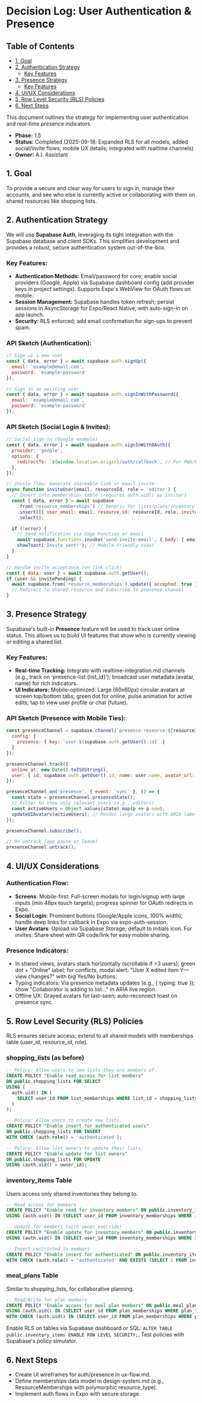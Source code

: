 # Decision Log: User Authentication & Presence

## Table of Contents
- [1. Goal](#1-goal)
- [2. Authentication Strategy](#2-authentication-strategy)
  - [Key Features](#key-features)
- [3. Presence Strategy](#3-presence-strategy)
  - [Key Features](#key-features-1)
- [4. UI/UX Considerations](#4-uiux-considerations)
- [5. Row Level Security (RLS) Policies](#5-row-level-security-rls-policies)
- [6. Next Steps](#6-next-steps)

This document outlines the strategy for implementing user authentication and real-time presence indicators.

*   **Phase:** 1.5
*   **Status:** Completed (2025-09-18: Expanded RLS for all models, added social/invite flows, mobile UX details; integrated with realtime channels)
*   **Owner:** A.I. Assistant

## 1. Goal

To provide a secure and clear way for users to sign in, manage their accounts, and see who else is currently active or collaborating with them on shared resources like shopping lists.

## 2. Authentication Strategy

We will use **Supabase Auth**, leveraging its tight integration with the Supabase database and client SDKs. This simplifies development and provides a robust, secure authentication system out-of-the-box.

### Key Features:
*   **Authentication Methods:** Email/password for core; enable social providers (Google, Apple) via Supabase dashboard config (add provider keys in project settings). Supports Expo's WebView for OAuth flows on mobile.
*   **Session Management:** Supabase handles token refresh; persist sessions in AsyncStorage for Expo/React Native, with auto-sign-in on app launch.
*   **Security:** RLS enforced; add email confirmation for sign-ups to prevent spam.

### API Sketch (Authentication):

```javascript
// Sign up a new user
const { data, error } = await supabase.auth.signUp({
  email: 'example@email.com',
  password: 'example-password'
});

// Sign in an existing user
const { data, error } = await supabase.auth.signInWithPassword({
  email: 'example@email.com',
  password: 'example-password'
});
```

### API Sketch (Social Login & Invites):
```javascript
// Social sign-in (Google example)
const { data, error } = await supabase.auth.signInWithOAuth({
  provider: 'google',
  options: {
    redirectTo: `${window.location.origin}/auth/callback`, // For PWA/Expo
  },
});

// Invite flow: Generate shareable link or email invite
async function inviteUser(email, resourceId, role = 'editor') {
  // Insert into memberships table (requires auth.uid() as inviter)
  const { data, error } = await supabase
    .from('resource_memberships') // Generic for lists/plans/inventory
    .insert([{ user_email: email, resource_id: resourceId, role, invited_by: supabase.auth.getUser().id }])
    .select();

  if (!error) {
    // Send notification via Edge Function or email
    await supabase.functions.invoke('send-invite-email', { body: { email, resourceId, inviter: supabase.auth.getUser().user.email } });
    showToast('Invite sent!'); // Mobile-friendly toast
  }
}

// Handle invite acceptance (on link click)
const { data: user } = await supabase.auth.getUser();
if (user && invitePending) {
  await supabase.from('resource_memberships').update({ accepted: true }).eq('user_id', user.id).eq('resource_id', resourceId);
  // Redirect to shared resource and subscribe to presence channel
}
```

## 3. Presence Strategy

Supabase's built-in **Presence** feature will be used to track user online status. This allows us to build UI features that show who is currently viewing or editing a shared list.

### Key Features:
*   **Real-time Tracking:** Integrate with realtime-integration.md channels (e.g., track on 'presence-list:{list_id}'); broadcast user metadata (avatar, name) for rich indicators.
*   **UI Indicators:** Mobile-optimized: Large (60x60px) circular avatars at screen top/bottom tabs; green dot for online, pulse animation for active edits; tap to view user profile or chat (future).

### API Sketch (Presence with Mobile Ties):
```javascript
const presenceChannel = supabase.channel(`presence-resource:${resourceId}`, { 
  config: { 
    presence: { key: `user-${supabase.auth.getUser().id}` } 
  } 
});

presenceChannel.track({
  online_at: new Date().toISOString(),
  user: { id: supabase.auth.getUser().id, name: user.name, avatar_url: user.avatar_url, device: Platform.OS } // Expo Platform
});

presenceChannel.on('presence', { event: 'sync' }, () => {
  const state = presenceChannel.presenceState();
  // Filter to show only relevant users (e.g., editors)
  const activeUsers = Object.values(state).map(p => p.new);
  updateUIAvatars(activeUsers); // Render large avatars with ARIA labels
});

presenceChannel.subscribe();

// On untrack (app pause or leave)
presenceChannel.untrack();
```

## 4. UI/UX Considerations

### Authentication Flow:
*   **Screens**: Mobile-first: Full-screen modals for login/signup with large inputs (min 48px touch targets); progress spinner for OAuth redirects in Expo.
*   **Social Login**: Prominent buttons (Google/Apple icons, 100% width); handle deep links for callback in Expo via expo-auth-session.
*   **User Avatars**: Upload via Supabase Storage; default to initials icon. For invites: Share sheet with QR code/link for easy mobile sharing.

### Presence Indicators:
*   In shared views, avatars stack horizontally (scrollable if >3 users); green dot + "Online" label; for conflicts, modal alert: "User X edited item Y—view changes?" with big Yes/No buttons.
*   Typing indicators: Via presence metadata updates (e.g., { typing: true }); show "Collaborator is adding to list..." in ARIA live region.
*   Offline UX: Grayed avatars for last-seen; auto-reconnect toast on presence sync.

## 5. Row Level Security (RLS) Policies

RLS ensures secure access; extend to all shared models with memberships table (user_id, resource_id, role).

### shopping_lists (as before)
```sql
-- Policy: Allow users to see lists they are members of.
CREATE POLICY "Enable read access for list members"
ON public.shopping_lists FOR SELECT
USING (
  auth.uid() IN (
    SELECT user_id FROM list_memberships WHERE list_id = shopping_lists.id
  )
);

-- Policy: Allow users to create new lists.
CREATE POLICY "Enable insert for authenticated users"
ON public.shopping_lists FOR INSERT
WITH CHECK (auth.role() = 'authenticated');

-- Policy: Allow list owners to update their lists.
CREATE POLICY "Enable update for list owners"
ON public.shopping_lists FOR UPDATE
USING (auth.uid() = owner_id);

```

### inventory_items Table
Users access only shared inventories they belong to.
```sql
-- Read access for members
CREATE POLICY "Enable read for inventory members" ON public.inventory_items FOR SELECT
USING (auth.uid() IN (SELECT user_id FROM inventory_memberships WHERE inventory_id = inventory_items.inventory_id));

-- Update for members (with owner override)
CREATE POLICY "Enable update for inventory members" ON public.inventory_items FOR UPDATE
USING (auth.uid() IN (SELECT user_id FROM inventory_memberships WHERE inventory_id = inventory_items.inventory_id));

-- Insert restricted to members
CREATE POLICY "Enable insert for authenticated" ON public.inventory_items FOR INSERT
WITH CHECK (auth.role() = 'authenticated' AND EXISTS (SELECT 1 FROM inventory_memberships WHERE user_id = auth.uid() AND inventory_id = new.inventory_id));
```

### meal_plans Table
Similar to shopping_lists, for collaborative planning.
```sql
-- Read/Write for plan members
CREATE POLICY "Enable access for meal plan members" ON public.meal_plans FOR ALL
USING (auth.uid() IN (SELECT user_id FROM plan_memberships WHERE plan_id = meal_plans.id))
WITH CHECK (auth.uid() IN (SELECT user_id FROM plan_memberships WHERE plan_id = meal_plans.id));
```

Enable RLS on tables via Supabase dashboard or SQL: `ALTER TABLE public.inventory_items ENABLE ROW LEVEL SECURITY;`. Test policies with Supabase's policy simulator.

## 6. Next Steps
*   Create UI wireframes for auth/presence in ux-flow.md.
*   Define memberships data model in design-system.md (e.g., ResourceMemberships with polymorphic resource_type).
*   Implement auth flows in Expo with secure storage.